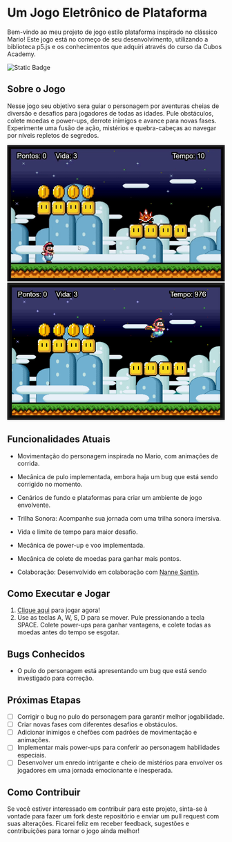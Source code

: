 

# Um Jogo Eletrônico de Plataforma

Bem-vindo ao meu projeto de jogo estilo plataforma inspirado no clássico Mario! Este jogo está no começo de seu desenvolvimento, utilizando a biblioteca p5.js e os conhecimentos que adquiri através do curso da Cubos Academy.

![Static Badge](https://img.shields.io/badge/PROJETO-EM_DESENVOLVIMENTO-green)


## Sobre o Jogo

Nesse jogo seu objetivo sera guiar o personagem por aventuras cheias de diversão e desafios para jogadores de todas as idades. Pule obstáculos, colete moedas e power-ups, derrote inimigos e avance para novas fases. Experimente uma fusão de ação, mistérios e quebra-cabeças ao navegar por níveis repletos de segredos.
<div align="center">
  
 <img src="https://github.com/marina-barbosa/Um-Jogo/blob/master/captura-de-tela-gif.gif" width="900">



 <img src="https://github.com/marina-barbosa/Um-Jogo/blob/master/imagens/Screenshot_2.png" width="900">


 </div>




## Funcionalidades Atuais

- Movimentação do personagem inspirada no Mario, com animações de corrida.

- Mecânica de pulo implementada, embora haja um bug que está sendo corrigido no momento.

- Cenários de fundo e plataformas para criar um ambiente de jogo envolvente.

- Trilha Sonora: Acompanhe sua jornada com uma trilha sonora imersiva.

- Vida e limite de tempo para maior desafio.

- Mecânica de power-up e voo implementada.

- Mecânica de colete de moedas para ganhar mais pontos.

- Colaboração: Desenvolvido em colaboração com [Nanne Santin](https://github.com/NanneSantin).

## Como Executar e Jogar

1. [Clique aqui](https://marina-barbosa.github.io/Um-Jogo/) para jogar agora!
2. Use as teclas A, W, S, D para se mover. Pule pressionando a tecla SPACE. Colete power-ups para ganhar vantagens, e colete todas as moedas antes do tempo se esgotar.


## Bugs Conhecidos

- O pulo do personagem está apresentando um bug que está sendo investigado para correção.


## Próximas Etapas

- [ ] Corrigir o bug no pulo do personagem para garantir melhor jogabilidade.
- [ ] Criar novas fases com diferentes desafios e obstáculos.
- [ ] Adicionar inimigos e chefões com padrões de movimentação e animações.
- [ ] Implementar mais power-ups para conferir ao personagem habilidades especiais.
- [ ] Desenvolver um enredo intrigante e cheio de mistérios para envolver os jogadores em uma jornada emocionante e inesperada.

## Como Contribuir

Se você estiver interessado em contribuir para este projeto, sinta-se à vontade para fazer um fork deste repositório e enviar um pull request com suas alterações. Ficarei feliz em receber feedback, sugestões e contribuições para tornar o jogo ainda melhor!

